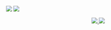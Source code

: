 ![](https://github-readme-stats.vercel.app/api?username=dengzii&count_private=true&show_icons=true&hide=contribs&include_all_commits=true&theme=vue)
![](https://github-profile-summary-cards.vercel.app/api/cards/most-commit-language?username=dengzii&theme=github)


<p align="center">
  <a href="https://github.com/dengzii">
    <img src="https://komarev.com/ghpvc/?username=dengzii&color=brightgreen&label=Views" />
  </a>  
  <a href="https://github.com/dengzii">
    <img src="https://img.shields.io/github/last-commit/dengzii/dengzii?label=Update" />
  </a>  
</p>
